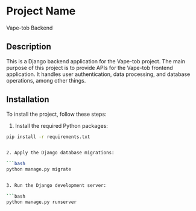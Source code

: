 # Project Name

Vape-tob Backend

## Description

This is a Django backend application for the Vape-tob project. The main purpose of this project is to provide APIs for the Vape-tob frontend application. It handles user authentication, data processing, and database operations, among other things.

## Installation

To install the project, follow these steps:

1. Install the required Python packages:

```bash
pip install -r requirements.txt


2. Apply the Django database migrations:

```bash
python manage.py migrate


3. Run the Django development server:

```bash
python manage.py runserver